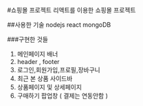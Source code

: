 #쇼핑몰 프로젝트
리액트를 이용한 쇼핑몰 프로젝트 

##사용한 기술
nodejs
react
mongoDB

###구현한 것들
1. 메인페이지 배너
2. header , footer
3. 로그인,회원가입,프로필,장바구니
4. 최근 본 상품 사이드바
5. 상품페이지 및 상세페이지
6. 구매하기 팝업창 ( 결제는 연동안함 )
